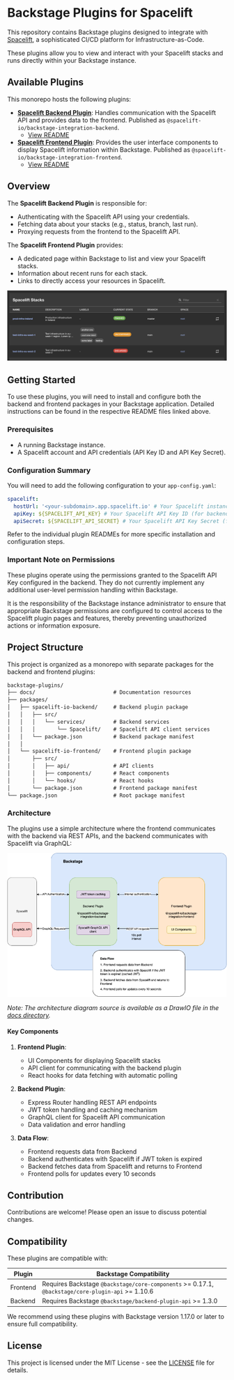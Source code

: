 # Backstage Plugins for Spacelift

This repository contains Backstage plugins designed to integrate with [Spacelift](https://spacelift.io/), a sophisticated CI/CD platform for Infrastructure-as-Code.

These plugins allow you to view and interact with your Spacelift stacks and runs directly within your Backstage instance.

## Available Plugins

This monorepo hosts the following plugins:

- **[Spacelift Backend Plugin](./packages/spacelift-io-backend/README.md)**: Handles communication with the Spacelift API and provides data to the frontend. Published as `@spacelift-io/backstage-integration-backend`.
  - [View README](./packages/spacelift-io-backend/README.md)
- **[Spacelift Frontend Plugin](./packages/spacelift-io-frontend/README.md)**: Provides the user interface components to display Spacelift information within Backstage. Published as `@spacelift-io/backstage-integration-frontend`.
  - [View README](./packages/spacelift-io-frontend/README.md)

## Overview

The **Spacelift Backend Plugin** is responsible for:

- Authenticating with the Spacelift API using your credentials.
- Fetching data about your stacks (e.g., status, branch, last run).
- Proxying requests from the frontend to the Spacelift API.

The **Spacelift Frontend Plugin** provides:

- A dedicated page within Backstage to list and view your Spacelift stacks.
- Information about recent runs for each stack.
- Links to directly access your resources in Spacelift.

![frontend plugin sample](./docs/backstage-integration-plugin.png)

## Getting Started

To use these plugins, you will need to install and configure both the backend and frontend packages in your Backstage application. Detailed instructions can be found in the respective README files linked above.

### Prerequisites

- A running Backstage instance.
- A Spacelift account and API credentials (API Key ID and API Key Secret).

### Configuration Summary

You will need to add the following configuration to your `app-config.yaml`:

```yaml
spacelift:
  hostUrl: '<your-subdomain>.app.spacelift.io' # Your Spacelift instance URL (WITHOUT https://)
  apiKey: ${SPACELIFT_API_KEY} # Your Spacelift API Key ID (for backend)
  apiSecret: ${SPACELIFT_API_SECRET} # Your Spacelift API Key Secret (for backend)
```

Refer to the individual plugin READMEs for more specific installation and configuration steps.

### Important Note on Permissions

These plugins operate using the permissions granted to the Spacelift API Key configured in the backend. They do not currently implement any additional user-level permission handling within Backstage.

It is the responsibility of the Backstage instance administrator to ensure that appropriate Backstage permissions are configured to control access to the Spacelift plugin pages and features, thereby preventing unauthorized actions or information exposure.

## Project Structure

This project is organized as a monorepo with separate packages for the backend and frontend plugins:

```txt
backstage-plugins/
├── docs/                         # Documentation resources
├── packages/
│   ├── spacelift-io-backend/     # Backend plugin package
│   │   ├── src/
│   │   │   └── services/         # Backend services
│   │   │       └── Spacelift/    # Spacelift API client services
│   │   └── package.json          # Backend package manifest
│   │
│   └── spacelift-io-frontend/    # Frontend plugin package
│       ├── src/
│       │   ├── api/              # API clients
│       │   ├── components/       # React components
│       │   └── hooks/            # React hooks
│       └── package.json          # Frontend package manifest
└── package.json                  # Root package manifest
```

### Architecture

The plugins use a simple architecture where the frontend communicates with the backend via REST APIs, and the backend communicates with Spacelift via GraphQL:

![Plugins Architecture](./docs/plugins-architecture.png)

_Note: The architecture diagram source is available as a DrawIO file in the [docs directory](./docs/plugins-architecture.drawio)._

#### Key Components

1. **Frontend Plugin**:

   - UI Components for displaying Spacelift stacks
   - API client for communicating with the backend plugin
   - React hooks for data fetching with automatic polling

2. **Backend Plugin**:

   - Express Router handling REST API endpoints
   - JWT token handling and caching mechanism
   - GraphQL client for Spacelift API communication
   - Data validation and error handling

3. **Data Flow**:
   - Frontend requests data from Backend
   - Backend authenticates with Spacelift if JWT token is expired
   - Backend fetches data from Spacelift and returns to Frontend
   - Frontend polls for updates every 10 seconds

## Contribution

Contributions are welcome! Please open an issue to discuss potential changes.

## Compatibility

These plugins are compatible with:

| Plugin   | Backstage Compatibility                                                                           |
| -------- | ------------------------------------------------------------------------------------------------- |
| Frontend | Requires Backstage `@backstage/core-components` >= 0.17.1, `@backstage/core-plugin-api` >= 1.10.6 |
| Backend  | Requires Backstage `@backstage/backend-plugin-api` >= 1.3.0                                       |

We recommend using these plugins with Backstage version 1.17.0 or later to ensure full compatibility.

## License

This project is licensed under the MIT License - see the [LICENSE](./LICENSE) file for details.
